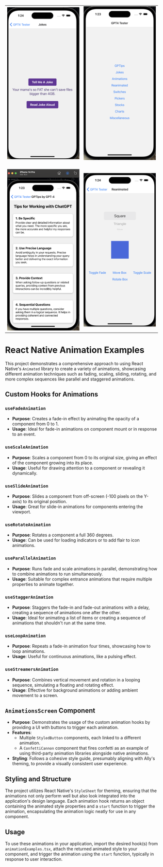 <p align="center">
  <table>
    <tr>
      <!-- First Row of Images -->
      <td><img src="JokesPic.png" alt="a screenshot of some joke feature of an iOS app" width="280"/></td>
      <td><img src="HomePic.png" alt="a screenshot of the home page of GPT4-Tester" width="280"/></td>
    </tr>
    <tr>
      <!-- Spacer row for vertical padding -->
      <td height="16"></td>
      <td height="16"></td>
    </tr>
    <tr>
      <!-- Second Row of Images -->
      <td><img src="GPTipsPic.png" alt="a screenshot showing tips for using GPT" width="280"/></td>
      <td><img src="ReanimatedPic.png" alt="a screenshot of reanimated feature in action" width="280"/></td>
    </tr>
  </table>
</p>


# React Native Animation Examples

This project demonstrates a comprehensive approach to using React Native's `Animated` library to create a variety of animations, showcasing different animation techniques such as fading, scaling, sliding, rotating, and more complex sequences like parallel and staggered animations.

## Custom Hooks for Animations

### `useFadeAnimation`

- **Purpose**: Creates a fade-in effect by animating the opacity of a component from 0 to 1.
- **Usage**: Ideal for fade-in animations on component mount or in response to an event.

### `useScaleAnimation`

- **Purpose**: Scales a component from 0 to its original size, giving an effect of the component growing into its place.
- **Usage**: Useful for drawing attention to a component or revealing it dynamically.

### `useSlideAnimation`

- **Purpose**: Slides a component from off-screen (-100 pixels on the Y-axis) to its original position.
- **Usage**: Great for slide-in animations for components entering the viewport.

### `useRotateAnimation`

- **Purpose**: Rotates a component a full 360 degrees.
- **Usage**: Can be used for loading indicators or to add flair to icon animations.

### `useParallelAnimation`

- **Purpose**: Runs fade and scale animations in parallel, demonstrating how to combine animations to run simultaneously.
- **Usage**: Suitable for complex entrance animations that require multiple properties to animate together.

### `useStaggerAnimation`

- **Purpose**: Staggers the fade-in and fade-out animations with a delay, creating a sequence of animations one after the other.
- **Usage**: Ideal for animating a list of items or creating a sequence of animations that shouldn't run at the same time.

### `useLoopAnimation`

- **Purpose**: Repeats a fade-in animation four times, showcasing how to loop animations.
- **Usage**: Useful for continuous animations, like a pulsing effect.

### `useStreamersAnimation`

- **Purpose**: Combines vertical movement and rotation in a looping sequence, simulating a floating and rotating effect.
- **Usage**: Effective for background animations or adding ambient movement to a screen.

## `AnimationsScreen` Component

- **Purpose**: Demonstrates the usage of the custom animation hooks by providing a UI with buttons to trigger each animation.
- **Features**: 
  - Multiple `StyledButton` components, each linked to a different animation.
  - A `ConfettiCannon` component that fires confetti as an example of using third-party animation libraries alongside native animations.
- **Styling**: Follows a cohesive style guide, presumably aligning with Ally's theming, to provide a visually consistent user experience.

## Styling and Structure

The project utilizes React Native's `StyleSheet` for theming, ensuring that the animations not only perform well but also look integrated into the application's design language. Each animation hook returns an object containing the animated style properties and a `start` function to trigger the animation, encapsulating the animation logic neatly for use in any component.

## Usage

To use these animations in your application, import the desired hook(s) from `animationExamples.tsx`, attach the returned animated style to your component, and trigger the animation using the `start` function, typically in response to user interaction.
